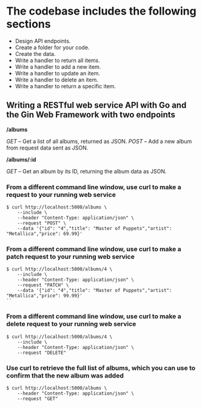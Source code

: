 # The codebase includes the following sections

+ Design API endpoints.
+ Create a folder for your code.
+ Create the data.
+ Write a handler to return all items.
+ Write a handler to add a new item.
+ Write a handler to update an item.
+ Write a handler to delete an item.
+ Write a handler to return a specific item.

## Writing a RESTful web service API with Go and the Gin Web Framework with two endpoints

__/albums__

_GET_ – Get a list of all albums, returned as JSON.
_POST_ – Add a new album from request data sent as JSON.

__/albums/:id__

_GET_ – Get an album by its ID, returning the album data as JSON. 

### From a different command line window, use __curl__ to make a request to your running web service

```
$ curl http://localhost:5000/albums \
    --include \
    --header "Content-Type: application/json" \
    --request "POST" \
    --data '{"id": "4","title": "Master of Puppets","artist": "Metallica","price": 69.99}'
```

### From a different command line window, use __curl__ to make a patch request to your running web service

```
$ curl http://localhost:5000/albums/4 \
    --include \
    --header "Content-Type: application/json" \
    --request "PATCH" \
    --data '{"id": "4","title": "Master of Puppets","artist": "Metallica","price": 99.99}'
``
```

### From a different command line window, use __curl__ to make a delete request to your running web service

```
$ curl http://localhost:5000/albums/4 \
    --include \
    --header "Content-Type: application/json" \
    --request "DELETE"
```

### Use __curl__ to retrieve the full list of albums, which you can use to confirm that the new album was added

```
$ curl http://localhost:5000/albums \
    --header "Content-Type: application/json" \
    --request "GET"
```


